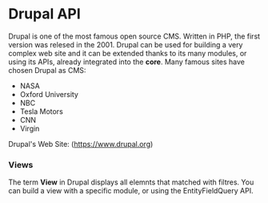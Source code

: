 # Drupal API

Drupal is one of the most famous open source CMS. Written in PHP, the first version was relesed in the 2001. Drupal can be used for building a very complex web site and it can be extended thanks to its many modules, or using its APIs, already integrated into the __core__.
Many famous sites have chosen Drupal as CMS:
* NASA
* Oxford University
* NBC
* Tesla Motors
* CNN
* Virgin

Drupal's Web Site: (https://www.drupal.org)

### Views ###

The term __View__ in Drupal displays all elemnts that matched with filtres. You can build a view with a specific module, or using the EntityFieldQuery API.